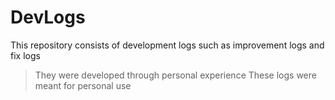 DevLogs
========
This repository consists of development logs such as improvement logs and fix logs
>They were developed through personal experience
>These logs were meant for personal use
